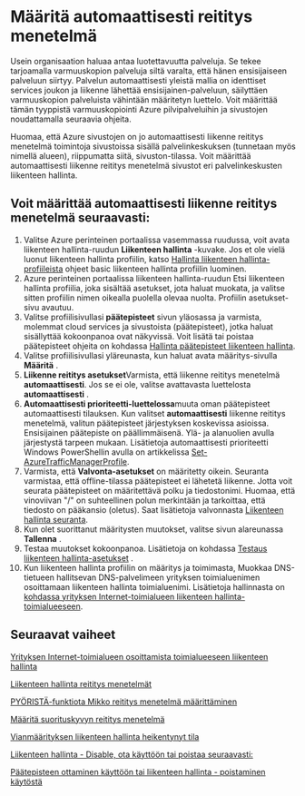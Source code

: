 <properties
   pageTitle="Määritä liikenteen hallinta automaattisesti liikenne reititys menetelmä | Microsoft Azure"
   description="Tämän artikkelin avulla voit määrittää automaattisesti liikenne reititys menetelmä liikenteen hallinta"
   services="traffic-manager"
   documentationCenter=""
   authors="sdwheeler"
   manager="carmonm"
   editor="tysonn" />
<tags
   ms.service="traffic-manager"
   ms.devlang="na"
   ms.topic="article"
   ms.tgt_pltfrm="na"
   ms.workload="infrastructure-services"
   ms.date="10/18/2016"
   ms.author="sewhee" />
<!-- repub for nofollow -->

# <a name="configure-failover-routing-method"></a>Määritä automaattisesti reititys menetelmä

Usein organisaation haluaa antaa luotettavuutta palveluja. Se tekee tarjoamalla varmuuskopion palveluja siltä varalta, että hänen ensisijaiseen palveluun siirtyy. Palvelun automaattisesti yleistä mallia on identtiset services joukon ja liikenne lähettää ensisijainen-palveluun, säilyttäen varmuuskopion palveluista vähintään määritetyn luettelo. Voit määrittää tämän tyyppistä varmuuskopiointi Azure pilvipalveluihin ja sivustojen noudattamalla seuraavia ohjeita.

Huomaa, että Azure sivustojen on jo automaattisesti liikenne reititys menetelmä toimintoja sivustoissa sisällä palvelinkeskuksen (tunnetaan myös nimellä alueen), riippumatta siitä, sivuston-tilassa. Voit määrittää automaattisesti liikenne reititys menetelmä sivustot eri palvelinkeskusten liikenteen hallinta.

## <a name="to-configure-failover-traffic-routing-method"></a>Voit määrittää automaattisesti liikenne reititys menetelmä seuraavasti:

1. Valitse Azure perinteinen portaalissa vasemmassa ruudussa, voit avata liikenteen hallinta-ruudun **Liikenteen hallinta** -kuvake. Jos et ole vielä luonut liikenteen hallinta profiilin, katso [Hallinta liikenteen hallinta-profiileista](traffic-manager-manage-profiles.md) ohjeet basic liikenteen hallinta profiilin luominen.
2. Azure perinteinen portaalissa liikenteen hallinta-ruudun Etsi liikenteen hallinta profiilia, joka sisältää asetukset, jota haluat muokata, ja valitse sitten profiilin nimen oikealla puolella olevaa nuolta. Profiilin asetukset-sivu avautuu.
3. Valitse profiilisivullasi **päätepisteet** sivun yläosassa ja varmista, molemmat cloud services ja sivustoista (päätepisteet), jotka haluat sisällyttää kokoonpanoa ovat näkyvissä. Voit lisätä tai poistaa päätepisteet ohjeita on kohdassa [Hallinta päätepisteet liikenteen hallinta](traffic-manager-endpoints.md).
4. Valitse profiilisivullasi yläreunasta, kun haluat avata määritys-sivulla **Määritä** .
5. **Liikenne reititys asetukset**Varmista, että liikenne reititys menetelmä **automaattisesti**. Jos se ei ole, valitse avattavasta luettelosta **automaattisesti** .
6. **Automaattisesti prioriteetti-luettelossa**muuta oman päätepisteet automaattisesti tilauksen. Kun valitset **automaattisesti** liikenne reititys menetelmä, valitun päätepisteet järjestyksen koskevissa asioissa. Ensisijainen päätepiste on päällimmäisenä. Ylä- ja alanuolien avulla järjestystä tarpeen mukaan. Lisätietoja automaattisesti prioriteetti Windows PowerShellin avulla on artikkelissa [Set-AzureTrafficManagerProfile](http://go.microsoft.com/fwlink/p/?LinkId=400880).
7. Varmista, että **Valvonta-asetukset** on määritetty oikein. Seuranta varmistaa, että offline-tilassa päätepisteet ei lähetetä liikenne. Jotta voit seurata päätepisteet on määritettävä polku ja tiedostonimi. Huomaa, että vinoviivan "/" on suhteellinen polun merkintään ja tarkoittaa, että tiedosto on pääkansio (oletus). Saat lisätietoja valvonnasta [Liikenteen hallinta seuranta](traffic-manager-monitoring.md).
8. Kun olet suorittanut määritysten muutokset, valitse sivun alareunassa **Tallenna** .
9. Testaa muutokset kokoonpanoa. Lisätietoja on kohdassa [Testaus liikenteen hallinta-asetukset](traffic-manager-testing-settings.md) .
10. Kun liikenteen hallinta profiilin on määritys ja toimimasta, Muokkaa DNS-tietueen hallitsevan DNS-palvelimeen yrityksen toimialuenimen osoittamaan liikenteen hallinta toimialuenimi. Lisätietoja hallinnasta on [kohdassa yrityksen Internet-toimialueen liikenteen hallinta-toimialueeseen](traffic-manager-point-internet-domain.md).

## <a name="next-steps"></a>Seuraavat vaiheet

[Yrityksen Internet-toimialueen osoittamista toimialueeseen liikenteen hallinta](traffic-manager-point-internet-domain.md)

[Liikenteen hallinta reititys menetelmät](traffic-manager-routing-methods.md)

[PYÖRISTÄ-funktiota Mikko reititys menetelmä määrittäminen](traffic-manager-configure-round-robin-routing-method.md)

[Määritä suorituskyvyn reititys menetelmä](traffic-manager-configure-performance-routing-method.md)

[Vianmäärityksen liikenteen hallinta heikentynyt tila](traffic-manager-troubleshooting-degraded.md)

[Liikenteen hallinta - Disable, ota käyttöön tai poistaa seuraavasti:](disable-enable-or-delete-a-profile.md)

[Päätepisteen ottaminen käyttöön tai liikenteen hallinta - poistaminen käytöstä](disable-or-enable-an-endpoint.md)


